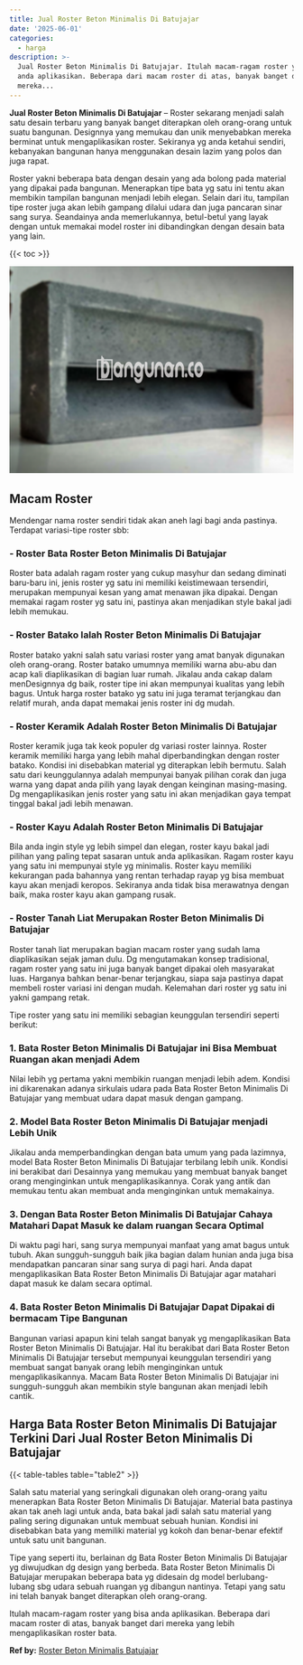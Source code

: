 ```yaml
---
title: Jual Roster Beton Minimalis Di Batujajar
date: '2025-06-01'
categories:
  - harga
description: >-
  Jual Roster Beton Minimalis Di Batujajar. Itulah macam-ragam roster yang bisa
  anda aplikasikan. Beberapa dari macam roster di atas, banyak banget dari
  mereka...
---
```


**Jual Roster Beton Minimalis Di Batujajar** – Roster sekarang menjadi salah satu desain terbaru yang banyak banget diterapkan oleh orang-orang untuk suatu bangunan. Designnya yang memukau dan unik menyebabkan mereka berminat untuk mengaplikasikan roster. Sekiranya yg anda ketahui sendiri, kebanyakan bangunan hanya menggunakan desain lazim yang polos dan juga rapat.

Roster yakni beberapa bata dengan desain yang ada bolong pada material yang dipakai pada bangunan. Menerapkan tipe bata yg satu ini tentu akan membikin tampilan bangunan menjadi lebih elegan. Selain dari itu, tampilan tipe roster juga akan lebih gampang dilalui udara dan juga pancaran sinar sang surya. Seandainya anda memerlukannya, betul-betul yang layak dengan untuk memakai model roster ini dibandingkan dengan desain bata yang lain.

{{< toc >}}

![Jual Roster Beton Minimalis Di Batujajar](/images/bata-roster-minimalis-17.png)

## Macam Roster

Mendengar nama roster sendiri tidak akan aneh lagi bagi anda pastinya. Terdapat variasi-tipe roster sbb:

### \- Roster Bata Roster Beton Minimalis Di Batujajar

Roster bata adalah ragam roster yang cukup masyhur dan sedang diminati baru-baru ini, jenis roster yg satu ini memiliki keistimewaan tersendiri, merupakan mempunyai kesan yang amat menawan jika dipakai. Dengan memakai ragam roster yg satu ini, pastinya akan menjadikan style bakal jadi lebih memukau.

### \- Roster Batako Ialah Roster Beton Minimalis Di Batujajar

Roster batako yakni salah satu variasi roster yang amat banyak digunakan oleh orang-orang. Roster batako umumnya memiliki warna abu-abu dan acap kali diaplikasikan di bagian luar rumah. Jikalau anda cakap dalam menDesignnya dg baik, roster tipe ini akan mempunyai kualitas yang lebih bagus. Untuk harga roster batako yg satu ini juga teramat terjangkau dan relatif murah, anda dapat memakai jenis roster ini dg mudah.

### \- Roster Keramik Adalah Roster Beton Minimalis Di Batujajar

Roster keramik juga tak keok populer dg variasi roster lainnya. Roster keramik memiliki harga yang lebih mahal diperbandingkan dengan roster batako. Kondisi ini disebabkan material yg diterapkan lebih bermutu. Salah satu dari keunggulannya adalah mempunyai banyak pilihan corak dan juga warna yang dapat anda pilih yang layak dengan keinginan masing-masing. Dg mengaplikasikan jenis roster yang satu ini akan menjadikan gaya tempat tinggal bakal jadi lebih menawan.

### \- Roster Kayu Adalah Roster Beton Minimalis Di Batujajar

Bila anda ingin style yg lebih simpel dan elegan, roster kayu bakal jadi pilihan yang paling tepat sasaran untuk anda aplikasikan. Ragam roster kayu yang satu ini mempunyai style yg minimalis. Roster kayu memiliki kekurangan pada bahannya yang rentan terhadap rayap yg bisa membuat kayu akan menjadi keropos. Sekiranya anda tidak bisa merawatnya dengan baik, maka roster kayu akan gampang rusak.

### \- Roster Tanah Liat Merupakan Roster Beton Minimalis Di Batujajar

Roster tanah liat merupakan bagian macam roster yang sudah lama diaplikasikan sejak jaman dulu. Dg mengutamakan konsep tradisional, ragam roster yang satu ini juga banyak banget dipakai oleh masyarakat luas. Harganya bahkan benar-benar terjangkau, siapa saja pastinya dapat membeli roster variasi ini dengan mudah. Kelemahan dari roster yg satu ini yakni gampang retak.

Tipe roster yang satu ini memiliki sebagian keunggulan tersendiri seperti berikut:

### 1\. Bata Roster Beton Minimalis Di Batujajar ini Bisa Membuat Ruangan akan menjadi Adem

Nilai lebih yg pertama yakni membikin ruangan menjadi lebih adem. Kondisi ini dikarenakan adanya sirkulais udara pada Bata Roster Beton Minimalis Di Batujajar yang membuat udara dapat masuk dengan gampang.

### 2\. Model Bata Roster Beton Minimalis Di Batujajar menjadi Lebih Unik

Jikalau anda memperbandingkan dengan bata umum yang pada lazimnya, model Bata Roster Beton Minimalis Di Batujajar terbilang lebih unik. Kondisi ini berakibat dari Desainnya yang memukau yang membuat banyak banget orang menginginkan untuk mengaplikasikannya. Corak yang antik dan memukau tentu akan membuat anda menginginkan untuk memakainya.

### 3\. Dengan Bata Roster Beton Minimalis Di Batujajar Cahaya Matahari Dapat Masuk ke dalam ruangan Secara Optimal

Di waktu pagi hari, sang surya mempunyai manfaat yang amat bagus untuk tubuh. Akan sungguh-sungguh baik jika bagian dalam hunian anda juga bisa mendapatkan pancaran sinar sang surya di pagi hari. Anda dapat mengaplikasikan Bata Roster Beton Minimalis Di Batujajar agar matahari dapat masuk ke dalam secara optimal.

### 4\. Bata Roster Beton Minimalis Di Batujajar Dapat Dipakai di bermacam Tipe Bangunan

Bangunan variasi apapun kini telah sangat banyak yg mengaplikasikan Bata Roster Beton Minimalis Di Batujajar. Hal itu berakibat dari Bata Roster Beton Minimalis Di Batujajar tersebut mempunyai keunggulan tersendiri yang membuat sangat banyak orang lebih menginginkan untuk mengaplikasikannya. Macam Bata Roster Beton Minimalis Di Batujajar ini sungguh-sungguh akan membikin style bangunan akan menjadi lebih cantik.

## Harga Bata Roster Beton Minimalis Di Batujajar Terkini Dari Jual Roster Beton Minimalis Di Batujajar

{{< table-tables table="table2" >}}

Salah satu material yang seringkali digunakan oleh orang-orang yaitu menerapkan Bata Roster Beton Minimalis Di Batujajar. Material bata pastinya akan tak aneh lagi untuk anda, bata bakal jadi salah satu material yang paling sering digunakan untuk membuat sebuah hunian. Kondisi ini disebabkan bata yang memiliki material yg kokoh dan benar-benar efektif untuk satu unit bangunan.

Tipe yang seperti itu, berlainan dg Bata Roster Beton Minimalis Di Batujajar yg diwujudkan dg design yang berbeda. Bata Roster Beton Minimalis Di Batujajar merupakan beberapa bata yg didesain dg model berlubang-lubang sbg udara sebuah ruangan yg dibangun nantinya. Tetapi yang satu ini telah banyak banget diterapkan oleh orang-orang.

Itulah macam-ragam roster yang bisa anda aplikasikan. Beberapa dari macam roster di atas, banyak banget dari mereka yang lebih mengaplikasikan roster bata.

**Ref by:** [Roster Beton Minimalis Batujajar](https://id.wikipedia.org/wiki/Roster)
